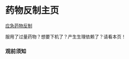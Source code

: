 # 药物反制主页

[应急药物反制](https://github.com/SalviaSWC/FreeODwiki/blob/main/%E5%8F%8D%E5%88%B6%E8%8D%AF%E7%89%A9/%E5%BA%94%E6%80%A5%E5%A4%84%E7%90%86.md)

服用了过量药物？想要下机了？产生生理依赖了？请看本页！

### 观前须知
